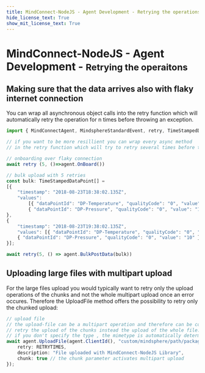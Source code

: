 ```yaml
---
title: MindConnect-NodeJS - Agent Development - Retrying the operations
hide_license_text: True
show_mit_license_text: True
---
```



# MindConnect-NodeJS - Agent Development - <small>Retrying the operaitons</small>

## Making sure that the data arrives also with flaky internet connection

You can wrap all asynchronous object calls into the retry function which will automatically retry the operation for n times before throwing an exception.

```typescript
import { MindConnectAgent, MindsphereStandardEvent, retry, TimeStampedDataPoint } from "@mindconnect/mindconnect-nodejs";

// if you want to be more resillient you can wrap every async method
// in the retry function which will try to retry several times before throwing an exception

// onboarding over flaky connection
await retry (5, ()=>agent.OnBoard())

// bulk upload with 5 retries
const bulk: TimeStampedDataPoint[] =
[{
    "timestamp": "2018-08-23T18:38:02.135Z",
    "values":
        [{ "dataPointId": "DP-Temperature", "qualityCode": "0", "value": "10" },
        { "dataPointId": "DP-Pressure", "qualityCode": "0", "value": "10" }]
},
{
    "timestamp": "2018-08-23T19:38:02.135Z",
    "values": [{ "dataPointId": "DP-Temperature", "qualityCode": "0", "value": "10" },
    { "dataPointId": "DP-Pressure", "qualityCode": "0", "value": "10" }]
}];

await retry(5, () => agent.BulkPostData(bulk))
```

## Uploading large files with multipart upload

For the large files upload you would typically want to retry only the upload operations of the chunks and not the whole multipart upload once an error occures. Therefore the UploadFile method offers the possibility to retry only the chunked upload:

```typescript
// upload file
// the upload-file can be a multipart operation and therefore can be configured to
// retry the upload of the chunks instead the upload of the whole file.
// if you don't specify the type , the mimetype is automatically determined by the library
await agent.UploadFile(agent.ClientId(), "custom/mindsphere/path/package.json", "package.json", {
    retry: RETRYTIMES,
    description: "File uploaded with MindConnect-NodeJS Library",
    chunk: true // the chunk parameter activates multipart upload
});
```


